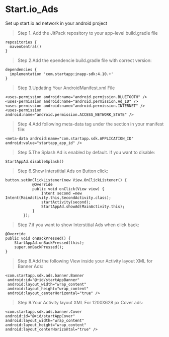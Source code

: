 # Start.io_Ads
Set up start.io ad network in your android project

>Step 1. Add the JitPack repository to your app-level build.gradle file
```
repositories {
  mavenCentral()
}
```
>Step 2.Add the ependencie build.gradle file with correct version:
```
dependencies {
  implementation 'com.startapp:inapp-sdk:4.10.+'
}
```

>Step 3.Updating Your AndroidManifest.xml File
```
<uses-permission android:name="android.permission.BLUETOOTH" />
<uses-permission android:name="android.permission.Ad_ID" />
<uses-permission android:name="android.permission.INTERNET" />  
<uses-permission android:name="android.permission.ACCESS_NETWORK_STATE" />  
```

>Step 4.Add following meta-data tag under the <application> section in your manifest file:
```
<meta-data android:name="com.startapp.sdk.APPLICATION_ID" 
android:value="startapp_app_id" />
```
  
  >Step 5.The Splash Ad is enabled by default. If you want to disable:
```
StartAppAd.disableSplash()
```
  
  >Step 6.Show Interstitial Ads on Button click:
```
button.setOnClickListener(new View.OnClickListener() {
            @Override
            public void onClick(View view) {
                Intent second =new Intent(MainActivity.this,SecondActivity.class);
                startActivity(second);
                StartAppAd.showAd(MainActivity.this);
            }
        });
```
  >Step 7.if you want to show Interstitial Ads when click back:
```
@Override
public void onBackPressed() {
    StartAppAd.onBackPressed(this);
    super.onBackPressed();
}
```
  
  >Step 8.Add the following View inside your Activity layout XML for Banner Ads:
```
<com.startapp.sdk.ads.banner.Banner 
 android:id="@+id/startAppBanner" 
 android:layout_width="wrap_content" 
 android:layout_height="wrap_content" 
 android:layout_centerHorizontal="true" />
```
  
  >Step 9.Your Activity layout XML For 1200X628 px Cover ads:
```
<com.startapp.sdk.ads.banner.Cover 
android:id="@+id/startAppCover" 
android:layout_width="wrap_content" 
android:layout_height="wrap_content" 
android:layout_centerHorizontal="true" />
```
  
  
